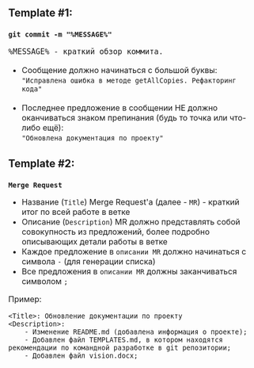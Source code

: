 ## Template #1: 
### `git commit -m "%MESSAGE%"`
<span style="font-size: 18px">

    %MESSAGE% - краткий обзор коммита.
</span>
<span style="font-size: 16px">
<ul>
    <li> 
        Сообщение должно начинаться с большой буквы:
        <br>
        <code>"Исправлена ошибка в методе getAllCopies. Рефакторинг кода"</code>
    </li>
    <br>
    <li>
        Последнее предложение в сообщении НЕ должно оканчиваться знаком препинания (будь то точка или что-либо ещё):
        <br>
        <code>"Обновлена документация по проекту"</code>
    </li>
</ul>
</span>


## Template #2:
### `Merge Request`
<span style="font-size: 16px">
<ul>
    <li>
        Название (<code>Title</code>) Merge Request'a (далее - <code>MR</code>) - краткий итог по всей работе в ветке
        <br>
    </li>
    <li>
        Описание (<code>Description</code>) MR должно представлять собой совокупность из предложений, более подробно описывающих детали работы в ветке
        <br>
    </li>
    <li>
        Каждое предложение в <code>описании MR</code> должно начинаться с символа <code>-</code> (для генерации списка)
        <br>
    </li>
    <li>
        Все предложения в <code>описании MR</code> должны заканчиваться символом <code>;</code>
        <br>
    </li>
</ul>
    Пример:

    <Title>: Обновление документации по проекту
    <Description>:
        - Изменение README.md (добавлена информация о проекте);
        - Добавлен файл TEMPLATES.md, в котором находятся рекомендации по командной разработке в git репозитории;
        - Добавлен файл vision.docx;
</span>
